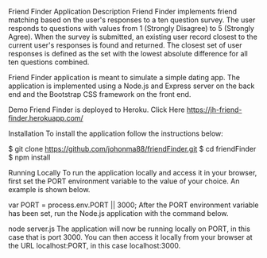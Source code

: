 Friend Finder Application
Description
Friend Finder implements friend matching based on the user's responses to a ten question survey. The user responds to questions with values from 1 (Strongly Disagree) to 5 (Strongly Agree). When the survey is submitted, an existing user record closest to the current user's responses is found and returned. The closest set of user responses is defined as the set with the lowest absolute difference for all ten questions combined.

Friend Finder application is meant to simulate a simple dating app. The application is implemented using a Node.js and Express server on the back end and the Bootstrap CSS framework on the front end.

Demo
Friend Finder is deployed to Heroku.  Click Here https://jh-friend-finder.herokuapp.com/

Installation
To install the application follow the instructions below:

$ git clone https://github.com/johonma88/friendFinder.git
$ cd friendFinder
$ npm install

Running Locally
To run the application locally and access it in your browser, first set the PORT environment variable to the value of your choice. An example is shown below.

var PORT = process.env.PORT || 3000;
After the PORT environment variable has been set, run the Node.js application with the command below.

node server.js
The application will now be running locally on PORT, in this case that is port 3000. You can then access it locally from your browser at the URL localhost:PORT, in this case localhost:3000.
